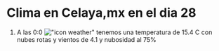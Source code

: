 # Clima en Celaya,mx en el dia 28

1. A las 0:0 !["icon weather"](http://openweathermap.org/img/w/04n.png) tenemos una temperatura de 15.4 C con nubes rotas y  vientos de 4.1 y nubosidad al 75%
